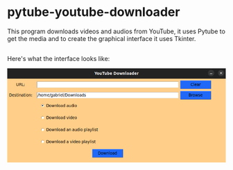 # pytube-youtube-downloader

This program downloads videos and audios from YouTube, it uses Pytube to get the media and to create the graphical interface it uses Tkinter.


  ##
 Here's what the interface looks like:
 
 ![](interface.png)



    

